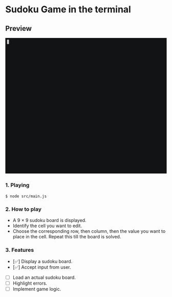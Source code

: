 # Sudoku Game in the terminal

## Preview

![Demo gif - generated by asciinema](demo.gif)

### 1. Playing

```console
$ node src/main.js
```

### 2. How to play

- A 9 × 9 sudoku board is displayed.
- Identify the cell you want to edit.
- Choose the corresponding row, then column, then the value you want to place in the cell. Repeat this till the board is solved.

### 3. Features

- [✅] Display a sudoku board.
- [✅] Accept input from user.
- [ ] Load an actual sudoku board.
- [ ] Highlight errors.
- [ ] Implement game logic.
